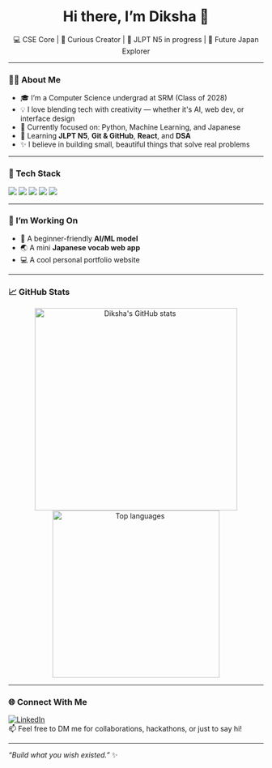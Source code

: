 <h1 align="center">Hi there, I’m Diksha 👋</h1>

<p align="center">
  💻 CSE Core | 🎨 Curious Creator | 🌸 JLPT N5 in progress | 🔭 Future Japan Explorer  
</p>

---

### 👩‍💻 About Me  
- 🎓 I’m a Computer Science undergrad at SRM (Class of 2028)  
- 💡 I love blending tech with creativity — whether it's AI, web dev, or interface design  
- 🎯 Currently focused on: Python, Machine Learning, and Japanese  
- 🧠 Learning **JLPT N5**, **Git & GitHub**, **React**, and **DSA**  
- ✨ I believe in building small, beautiful things that solve real problems

---

### 🔧 Tech Stack  
<div align="left">
  <img src="https://img.shields.io/badge/Python-FFD43B?style=for-the-badge&logo=python&logoColor=blue" />
  <img src="https://img.shields.io/badge/C-00599C?style=for-the-badge&logo=c&logoColor=white" />
  <img src="https://img.shields.io/badge/HTML-E34F26?style=for-the-badge&logo=html5&logoColor=white" />
  <img src="https://img.shields.io/badge/CSS-1572B6?style=for-the-badge&logo=css3&logoColor=white" />
  <img src="https://img.shields.io/badge/JavaScript-F7DF1E?style=for-the-badge&logo=javascript&logoColor=black" />
</div>

---

### 🚀 I’m Working On  
- 🧠 A beginner-friendly **AI/ML model**
- 🌏 A mini **Japanese vocab web app**
- 💻 A cool personal portfolio website

---

### 📈 GitHub Stats  
<p align="center">
  <img src="https://github-readme-stats.vercel.app/api?username=dikshajain&show_icons=true&theme=radical" alt="Diksha's GitHub stats" width="400"/>
  <img src="https://github-readme-stats.vercel.app/api/top-langs/?username=dikshajain&layout=compact&theme=radical" alt="Top languages" width="330"/>
</p>

---

### 🌐 Connect With Me  
[![LinkedIn](https://img.shields.io/badge/LinkedIn-blue?style=flat-square&logo=linkedin)](https://www.linkedin.com/in/jaindikshaa/)  
📫 Feel free to DM me for collaborations, hackathons, or just to say hi!

---

_“Build what you wish existed.”_ ✨

